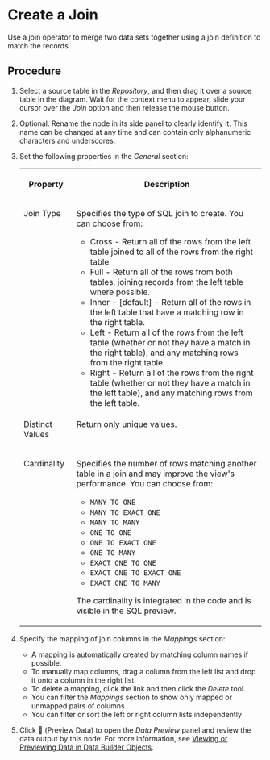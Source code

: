 <!-- loiobcb5f48ec99242da8f2cb3483b8409b7 -->

<link rel="stylesheet" type="text/css" href="../css/sap-icons.css"/>

# Create a Join

Use a join operator to merge two data sets together using a join definition to match the records.



<a name="loiobcb5f48ec99242da8f2cb3483b8409b7__steps_imk_rvj_lyb"/>

## Procedure

1.  Select a source table in the *Repository*, and then drag it over a source table in the diagram. Wait for the context menu to appear, slide your cursor over the *Join* option and then release the mouse button.

2.  Optional. Rename the node in its side panel to clearly identify it. This name can be changed at any time and can contain only alphanumeric characters and underscores.

3.  Set the following properties in the *General* section:


    <table>
    <tr>
    <th valign="top">

    Property
    
    </th>
    <th valign="top">

    Description
    
    </th>
    </tr>
    <tr>
    <td valign="top">
    
    Join Type
    
    </td>
    <td valign="top">
    
    Specifies the type of SQL join to create. You can choose from:

    -   Cross - Return all of the rows from the left table joined to all of the rows from the right table.
    -   Full - Return all of the rows from both tables, joining records from the left table where possible.
    -   Inner - \[default\] - Return all of the rows in the left table that have a matching row in the right table.
    -   Left - Return all of the rows from the left table \(whether or not they have a match in the right table\), and any matching rows from the right table.
    -   Right - Return all of the rows from the right table \(whether or not they have a match in the left table\), and any matching rows from the left table.


    
    </td>
    </tr>
    <tr>
    <td valign="top">
    
    Distinct Values
    
    </td>
    <td valign="top">
    
    Return only unique values.
    
    </td>
    </tr>
    <tr>
    <td valign="top">
    
    Cardinality
    
    </td>
    <td valign="top">
    
    Specifies the number of rows matching another table in a join and may improve the view's performance. You can choose from:

    -   `MANY TO ONE`
    -   `MANY TO EXACT ONE`
    -   `MANY TO MANY`
    -   `ONE TO ONE`
    -   `ONE TO EXACT ONE`
    -   `ONE TO MANY`
    -   `EXACT ONE TO ONE`
    -   `EXACT ONE TO EXACT ONE`
    -   `EXACT ONE TO MANY`

    The cardinality is integrated in the code and is visible in the SQL preview.
    
    </td>
    </tr>
    </table>
    
4.  Specify the mapping of join columns in the *Mappings* section:

    -   A mapping is automatically created by matching column names if possible.
    -   To manually map columns, drag a column from the left list and drop it onto a column in the right list.
    -   To delete a mapping, click the link and then click the *Delete* tool.
    -   You can filter the *Mappings* section to show only mapped or unmapped pairs of columns.
    -   You can filter or sort the left or right column lists independently

5.  Click <span class="FPA-icons-V3"></span> \(Preview Data\) to open the *Data Preview* panel and review the data output by this node. For more information, see [Viewing or Previewing Data in Data Builder Objects](../viewing-or-previewing-data-in-data-builder-objects-b338e4a.md).


